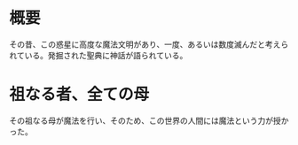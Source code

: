 # 概要
その昔、この惑星に高度な魔法文明があり、一度、あるいは数度滅んだと考えられている。発掘された聖典に神話が語られている。

# 祖なる者、全ての母
その祖なる母が魔法を行い、そのため、この世界の人間には魔法という力が授かった。
